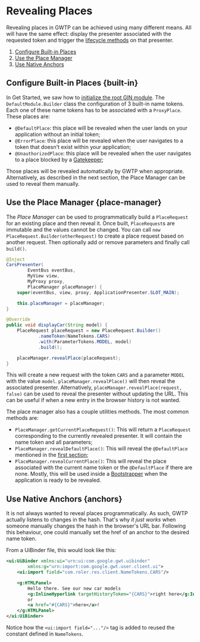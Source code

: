 # Revealing Places
Revealing places in GWTP can be achieved using many different means. All will have the same effect: display the presenter associated with the requested token and trigger the [lifecycle methods]({{#gwtp.doc.url.lifecycle}}) on that presenter.

1. [Configure Built-in Places](#built-in)
2. [Use the Place Manager](#place-manager)
3. [Use Native Anchors](#anchors)

## Configure Built-in Places {built-in}
In Get Started, we saw how to [initialize the root GIN module]({{#gwtp.doc.url.initialize_gin}}). The `DefaultModule.Builder` class the configuration of 3 built-in name tokens. Each one of these name tokens has to be associated with a `ProxyPlace`. These places are:

- `@DefaultPlace`: this place will be revealed when the user lands on your application without an initial token;
- `@ErrorPlace`: this place will be revealed when the user navigates to a token that doesn't exist within your application;
- `@UnauthorizedPlace`: this place will be revealed when the user navigates to a place blocked by a [Gatekeeper]({{#gwtp.doc.url.gatekeepers}});

Those places will be revealed automatically by GWTP when appropriate. Alternatively, as described in the next section, the Place Manager can be used to reveal them manually.

## Use the Place Manager {place-manager}
The *Place Manager* can be used to programmatically build a `PlaceRequest` for an existing place and then reveal it. Once built, `PlaceRequest`s are immutable and the values cannot be changed. You can call `new PlaceRequest.Builder(otherRequest)` to create a place request based on another request. Then optionally add or remove parameters and finally call `build()`.

```java
@Inject
CarsPresenter(
        EventBus eventBus,
        MyView view,
        MyProxy proxy,
        PlaceManager placeManager) {
    super(eventBus, view, proxy, ApplicationPresenter.SLOT_MAIN);

    this.placeManager = placeManager;
}

@Override
public void displayCar(String model) {
    PlaceRequest placeRequest = new PlaceRequest.Builder()
            .nameToken(NameTokens.CARS)
            .with(ParameterTokens.MODEL, model)
            .build();

    placeManager.revealPlace(placeRequest);
}
```

This will create a new request with the token `CARS` and a parameter `MODEL` with the value `model`. `placeManager.revealPlace()` will then reveal the associated presenter. Alternatively, `placeManager.revealPlace(request, false)` can be used to reveal the presenter without updating the URL. This can be useful if when a new entry in the browser history is not wanted.

The place manager also has a couple utilities methods. The most common methods are:

- `PlaceManager.getCurrentPlaceRequest()`: This will return a `PlaceRequest` corresponding to the currently revealed presenter. It will contain the name token and all parameters;
- `PlaceManager.revealDefaultPlace()`: This will reveal the `@DefaultPlace` mentioned in the [first section](#built-in);
- `PlaceManager.revealCurrentPlace()`: This will reveal the place associated with the current name token or the `@DefaultPlace` if there are none. Mostly, this will be used inside a [Bootstrapper]({{#gwtp.doc.url.bootstrapper}}) when the application is ready to be revealed.

## Use Native Anchors {anchors}
It is not always wanted to reveal places programmatically. As such, GWTP actually listens to changes in the hash. That's why *it just works* when someone manually changes the hash in the browser's URL bar. Following this behaviour, one could manually set the href of an anchor to the desired name token.

From a UiBinder file, this would look like this:

```xml
<ui:UiBinder xmlns:ui="urn:ui:com.google.gwt.uibinder"
        xmlns:g="urn:import:com.google.gwt.user.client.ui">
    <ui:import field="com.roler.res.client.NameTokens.CARS"/>

    <g:HTMLPanel>
        Hello there. See our new car models
        <g:InlineHyperlink targetHistoryToken="{CARS}">right here</g:InlineHyperlink>
        or
        <a href="#{CARS}">here</a>!
    </g:HTMLPanel>
</ui:UiBinder>
```

Notice how the `<ui:import field="..."/>` tag is added to reused the constant defined in `NameTokens`.
